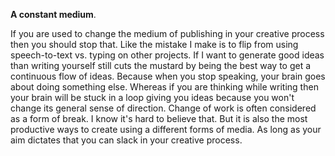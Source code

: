 **A constant medium**.

If you are used to change the medium of publishing in your creative process then you should stop that. Like the mistake I make is to flip from using speech-to-text vs. typing on other projects. If I want to generate good ideas than writing yourself still cuts the mustard by being the best way to get a continuous flow of ideas. Because when you stop speaking, your brain goes about doing something else. Whereas if you are thinking while writing then your brain will be stuck in a loop giving you ideas because you won't change its general sense of direction. Change of work is often considered as a form of break. I know it's hard to believe that. But it is also the most productive ways to create using a different forms of media. As long as your aim dictates that you can slack in your creative process.
